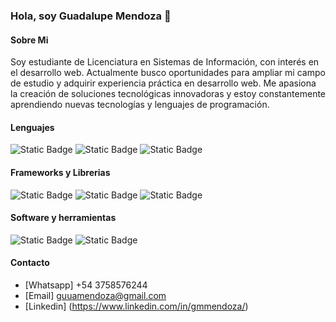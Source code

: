 ### Hola, soy Guadalupe Mendoza 👋

<!--
**gmmendoza/gmmendoza** is a ✨ _special_ ✨ repository because its `README.md` (this file) appears on your GitHub profile. -->
#### Sobre Mi
Soy estudiante de Licenciatura en Sistemas de Información, con interés en el desarrollo web. Actualmente busco oportunidades para ampliar mi campo de estudio y adquirir experiencia práctica en desarrollo web. Me apasiona la creación de soluciones tecnológicas innovadoras y estoy constantemente aprendiendo nuevas tecnologías y lenguajes de programación.

#### Lenguajes
![Static Badge](https://img.shields.io/badge/css3-1572B6?style=for-the-badge&logo=css3&logoColor=1572B6&labelColor=black&color=blue)
![Static Badge](https://img.shields.io/badge/html5-E34F26?style=for-the-badge&logo=html5&logoColor=E34F26&l&labelColor=black&color=orange)
![Static Badge](https://img.shields.io/badge/php-777BB4?style=for-the-badge&logo=php&logoColor=777BB4&labelColor=black&color=violet)


#### Frameworks y Librerias
![Static Badge](https://img.shields.io/badge/laravel-FF2D20?style=for-the-badge&logo=laravel&logoColor=FF2D20&labelColor=black&color=red)
![Static Badge](https://img.shields.io/badge/bootstrap-7952B3?style=for-the-badge&logo=bootstrap&logoColor=7952B3&labelColor=black&color=violet)
![Static Badge](https://img.shields.io/badge/jquery-0769AD?style=for-the-badge&logo=jquery&labelColor=black&color=blue)



#### Software y herramientas
![Static Badge](https://img.shields.io/badge/visual%20studio%20code-007ACC?style=for-the-badge&logo=visual%20studio%20code&logoColor=007ACC&labelColor=black&color=blue)
![Static Badge](https://img.shields.io/badge/mysql-4479A1?style=for-the-badge&logo=mysql&logoColor=4479A1&labelColor=black&color=sky-blue)


#### Contacto
- [Whatsapp] +54 3758576244
- [Email] guuamendoza@gmail.com
- [Linkedin] (https://www.linkedin.com/in/gmmendoza/)
